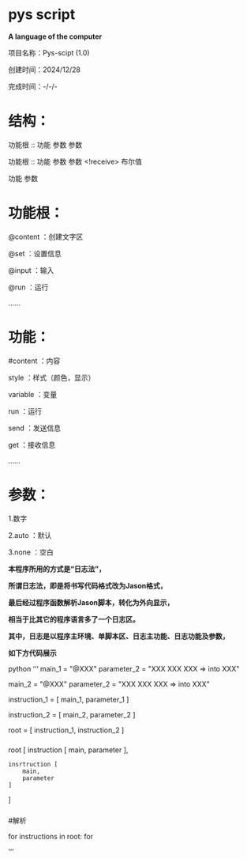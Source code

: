 # pys script
__A language of the computer__


项目名称：Pys-scipt (1.0)

创建时间：2024/12/28

完成时间：-/-/-


# 结构：

功能根 :: 功能 参数 参数

功能根 :: 功能 参数 参数 <!receive> 布尔值

功能 参数

# 功能根：

@content ：创建文字区

@set ：设置信息

@input ：输入

@run ：运行

……

# 功能：

#content ：内容

style ：样式（颜色，显示）

variable ：变量

run ：运行

send ：发送信息

get ：接收信息

……

# 参数：

1.数字

2.auto ：默认

3.none ：空白


__本程序所用的方式是“日志法”，__

__所谓日志法，即是将书写代码格式改为Jason格式，__

__最后经过程序函数解析Jason脚本，转化为外向显示，__

__相当于比其它的程序语言多了一个日志区。__


__其中，日志是以程序主环境、单脚本区、日志主功能、日志功能及参数，__

__如下方代码展示__

python ‘‘‘
main_1 = "@XXX"
parameter_2 = "XXX XXX XXX => into XXX"

main_2 = "@XXX"
parameter_2 = "XXX XXX XXX => into XXX"

instruction_1 = [
    main_1,
    parameter_1
]

instruction_2 = [
    main_2,
    parameter_2
]

root = [
    instruction_1,
    instruction_2
]

###
root [
    instruction [
        main,
        parameter
    ],
    
    insrtruction [
        main,
        parameter
    ]
]

###

#解析

for instructions in root:
    for 

’’’